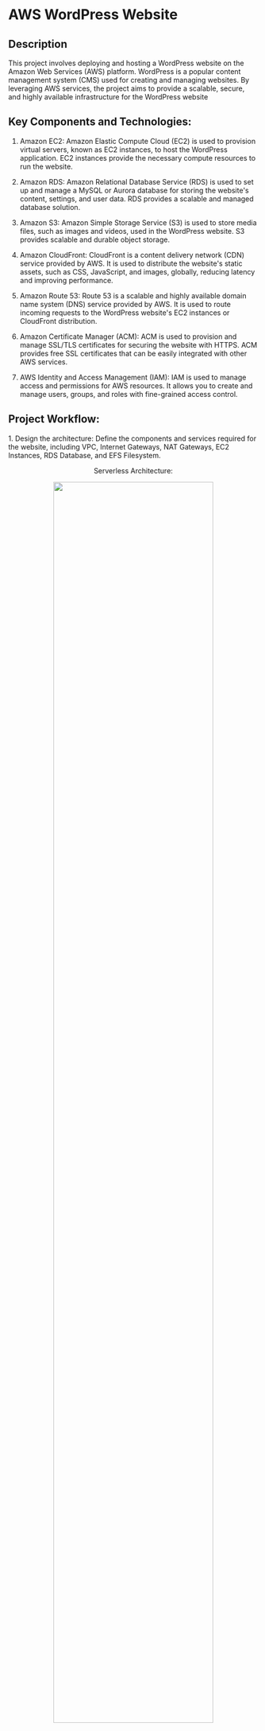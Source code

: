 <h1>AWS WordPress Website</h1>

<h2>Description</h2>
This project involves deploying and hosting a WordPress website on the Amazon Web Services (AWS) platform. WordPress is a popular content management system (CMS) used for creating and managing websites. By leveraging AWS services, the project aims to provide a scalable, secure, and highly available infrastructure for the WordPress website<br />


<h2> Key Components and Technologies:</h2>

1. Amazon EC2: Amazon Elastic Compute Cloud (EC2) is used to provision virtual servers, known as EC2 instances, to host the WordPress application. EC2 instances provide the necessary compute resources to run the website.

2. Amazon RDS: Amazon Relational Database Service (RDS) is used to set up and manage a MySQL or Aurora database for storing the website's content, settings, and user data. RDS provides a scalable and managed database solution.

3. Amazon S3: Amazon Simple Storage Service (S3) is used to store media files, such as images and videos, used in the WordPress website. S3 provides scalable and durable object storage.

4. Amazon CloudFront: CloudFront is a content delivery network (CDN) service provided by AWS. It is used to distribute the website's static assets, such as CSS, JavaScript, and images, globally, reducing latency and improving performance.

5. Amazon Route 53: Route 53 is a scalable and highly available domain name system (DNS) service provided by AWS. It is used to route incoming requests to the WordPress website's EC2 instances or CloudFront distribution.

6. Amazon Certificate Manager (ACM): ACM is used to provision and manage SSL/TLS certificates for securing the website with HTTPS. ACM provides free SSL certificates that can be easily integrated with other AWS services.

7. AWS Identity and Access Management (IAM): IAM is used to manage access and permissions for AWS resources. It allows you to create and manage users, groups, and roles with fine-grained access control.

<h2>Project Workflow:</h2>
1. Design the architecture: Define the components and services required for the website, including VPC, Internet Gateways, NAT Gateways, EC2 Instances, RDS Database, and EFS Filesystem.
<p align="center">
Serverless Architecture: <br/>
<p align="center">
<img src="https://imgur.com/H6KgRA1.png" height="80%" width="80%">
<br />

2. The first step of this architecture would be to select the region where we want to deploy this website. On the top right corner, select the appropriate region you are at. The next step is to create your VPC. On the AWS Management Console, Navigate to VPC. Click on Create VPC. For the purpose of this project will give it a CIDR Block of 10.0.0.0/16. You can choose any CIDR block you want.
<p align="center">
<img src="https://imgur.com/TU0sbmb.png" height="80%" width="80%">
<br />
<p align="center">
<img src="https://imgur.com/Ot4UizW.png" height="80%" width="80%">
<br />
<p align="center">
<img src="https://imgur.com/Ot4UizW.png" height="80%" width="80%">
<br />
<p align="center">
<img src="https://imgur.com/gj63j1f.png" height="80%" width="80%">
<br />

3. For the instances in our Subnets to have access to the internet, we need to create an Internet Gateway. On the Left side on the VPC main page, Scroll down to the Internet Gateways option. Click on Create Internet Gateway. Attach it to the VPC you just created.
<p align="center">
<img src="https://imgur.com/tTWyBQ0.png" height="80%" width="80%">
<br />
<p align="center">
<img src="https://imgur.com/njWYPKd.png" height="80%" width="80%">
<br />
<p align="center">
<img src="https://imgur.com/fDhl4F6.png" height="80%" width="80%">
<br />

4. Next we will create Subnets in our VPC. First we will create Public Subnets. We require two Public Subnets, One in the Availibility Zone 1a and the other in the Availability zone 1b. Make sure to enable the auto assign IP address in the IP Settings.
<p align="center">
<img src="https://imgur.com/aTiWajA.png" height="80%" width="80%">
<br />
<p align="center">
<img src="https://imgur.com/qvRZbAZ.png" height="80%" width="80%">
<br />
<p align="center">
<img src="https://imgur.com/6mQfagY.png" height="80%" width="80%">
<br />
<p align="center">
<img src="https://imgur.com/hUhisQ1.png" height="80%" width="80%">
<br />

5. Now lets create a Route Table. From the VPC console, Navigate to Route Tables option and click on Create Table. After creating the table, click on the table and scroll down to Routes section. Click on Edit Routes. Then Click on Add Routes and add a route for the instances to connect to the Internet Gateway.
<p align="center">
<img src="https://imgur.com/PliiZSW.png" height="80%" width="80%">
<br />
<p align="center">
<img src="https://imgur.com/g6HbTWl.png" height="80%" width="80%">
<br />
<p align="center">
<img src="https://imgur.com/rkNcaew.png" height="80%" width="80%">
<br />
<p align="center">
<img src="https://imgur.com/h2gaPM1.png" height="80%" width="80%">
<br />

6. Now lets associate the Public Subnets with the Public Route Table. Click on the Route Table, Click on Subnet Associations and add the subnets. 
<p align="center">
<img src="https://imgur.com/lUOAjr7.png" height="80%" width="80%">
<br />
<p align="center">
<img src="https://imgur.com/1OhgdNT.png" height="80%" width="80%">
<br />  

7. Similar to the Step 4, lets create Private Subnets. We need four Private Subnets. One in each Availability Zone for EC2 instances and Database.
<p align="center">
<img src="https://imgur.com/Vt9rYnX.png" height="80%" width="80%">
<br />
<p align="center">
<img src="https://imgur.com/sPREugv.png" height="80%" width="80%">
<br />  
<p align="center">
<img src="https://imgur.com/Nyw1oYg.png" height="80%" width="80%">
<br />

8. Similarly, lets create the Private Route Tables for Availability Zones US-East 1a and 1b.
<p align="center">
<img src="https://imgur.com/j6icWIR.png" height="80%" width="80%">
<br />
<p align="center">
<img src="https://imgur.com/WUavko3.png" height="80%" width="80%">
<br />  
<p align="center">
<img src="https://imgur.com/FLNIbDL.png" height="80%" width="80%">
<br />
<p align="center">
<img src="https://imgur.com/4kEfsom.png" height="80%" width="80%">
<br />  
<p align="center">
<img src="https://imgur.com/vBOHU51.png" height="80%" width="80%">
<br />
<p align="center">
<img src="https://imgur.com/cEhL0ft.png" height="80%" width="80%">
<br />  
<p align="center">
<img src="https://imgur.com/ZGrhzbG.png" height="80%" width="80%">
<br />
<p align="center">
<img src="https://imgur.com/JCdYvYr.png" height="80%" width="80%">
<br />

9. Lets create a NAT Gateway in Public Subnet 1 and Public Subnet 2 and allocate Elastic IP's. Edit the Route Tables and add the route to the NAT Gateway.
<p align="center">
<img src="https://imgur.com/qprHdol.png" height="80%" width="80%">
<br />
<p align="center">
<img src="https://imgur.com/bn7uryS.png" height="80%" width="80%">
<br />  
<p align="center">
<img src="https://imgur.com/ivU2eS6.png" height="80%" width="80%">
<br />
<p align="center">
<img src="https://imgur.com/jZNQb4w.png" height="80%" width="80%">
<br />
<p align="center">
<img src="https://imgur.com/F8JtMGl.png" height="80%" width="80%">
<br />
<p align="center">
<img src="https://imgur.com/F2t80im.png" height="80%" width="80%">
<br />
<p align="center">
<img src="https://imgur.com/F2t80im.png" height="80%" width="80%">
<br />
<p align="center">
<img src="https://imgur.com/NWAUmja.png" height="80%" width="80%">
<br />
<p align="center">
<img src="https://imgur.com/EpKLGEG.png" height="80%" width="80%">
<br />
<p align="center">
<img src="https://imgur.com/Vfkthzp.png" height="80%" width="80%">
<br />

10. Now, lets add the Security Groups for EC2 instances, Application Load Balancer, RDS Database and EFS File System. From the VPC main console, Scroll down on the lefthand side to the Security Groups option. Click on Create Security Group.
<p align="center">
<img src="https://imgur.com/zJtGuNl.png" height="80%" width="80%">
<br />
<p align="center">
<img src="https://imgur.com/M3qyDXZ.png" height="80%" width="80%">
<br />
<p align="center">
<img src="https://imgur.com/02eyGtH.png" height="80%" width="80%">
<br />
<p align="center">
<img src="https://imgur.com/dchucwR.png" height="80%" width="80%">
<br />
<p align="center">
<img src="https://imgur.com/JMneJsd.png" height="80%" width="80%">
<br />
<p align="center">
<img src="https://imgur.com/RXRCaN1.png" height="80%" width="80%">
<br />
<p align="center">
<img src="https://imgur.com/RXRCaN1.png" height="80%" width="80%">
<br />
<p align="center">
<img src="https://imgur.com/rKqCdyT.png" height="80%" width="80%">
<br />
<p align="center">
<img src="https://imgur.com/FppW81h.png" height="80%" width="80%">
<br />

11. Navigate back to RDS Console. On the lefthand side select the Subnet Groups option. Click on Add Subnet Group and select the subnets. 
<p align="center">
<img src="https://imgur.com/IinnFAH.png" height="80%" width="80%">
<br />
<p align="center">
<img src="https://imgur.com/AEGHjKZ.png" height="80%" width="80%">
<br />
<p align="center">
<img src="https://imgur.com/PmXIlPX.png" height="80%" width="80%">
<br />

12. On the RDS Console, Click on Databases. Click on Create Database. Enter the following details and click on Create Database. Remember the Credentials you enter. We are going to be use these to login later.
<p align="center">
<img src="https://imgur.com/QuQ7dql.png" height="80%" width="80%">
<br />
<p align="center">
<img src="https://imgur.com/PmXIlPX.png" height="80%" width="80%">
<br />
<p align="center">
<img src="https://imgur.com/VwPeMRs.png" height="80%" width="80%">
<br />
<p align="center">
<img src="https://imgur.com/e4mBu2d.png" height="80%" width="80%">
<br />
<p align="center">
<img src="https://imgur.com/jZDZsbn.png" height="80%" width="80%">
<br />
<p align="center">
<img src="https://imgur.com/yg7elyB.png" height="80%" width="80%">
<br />
<p align="center">
<img src="https://imgur.com/wTx72rS.png" height="80%" width="80%">
<br />

13. The next step is to create an EFS File system.
<p align="center">
<img src="https://imgur.com/0cJIA1W.png" height="80%" width="80%">
<br />
<p align="center">
<img src="https://imgur.com/DdP3Rcz.png" height="80%" width="80%">
<br />
<p align="center">
<img src="https://imgur.com/n0JseaN.png" height="80%" width="80%">
<br />

14. Now, lets create the security group for SSH. After creating it, edit the inbound rules for Web Server Security Group and EFS Security Group to add an SSH rule for the SSH Security Group as destination.  
<p align="center">
<img src="https://imgur.com/qCK6vx5.png" height="80%" width="80%">
<br />
<p align="center">
<img src="https://imgur.com/STnXQYL.png" height="80%" width="80%">
<br />
<p align="center">
<img src="https://imgur.com/RMICiOn.png" height="80%" width="80%">
<br />
<p align="center">
<img src="https://imgur.com/2lmyB7K.png" height="80%" width="80%">
<br />

15. The next step is to launch a setup server with appropriate security groups. On the AWS Console, Navigate to EC2. On the EC2 Dashboard, Click on Running instances and the Click on Create Instance. Enter the details and click on Create Instance. After creating the Instance, copy the Public IPV4 address of the server. We will use it to SSH into the server using PUTTY.
<p align="center">
<img src="https://imgur.com/DO94Sfl.png" height="80%" width="80%">
<br />
<p align="center">
<img src="https://imgur.com/kjlZciJ.png" height="80%" width="80%">
<br />
<p align="center">
<img src="https://imgur.com/FTFBHkS.png" height="80%" width="80%">
<br />
<p align="center">
<img src="https://imgur.com/4EfWfhv.png" height="80%" width="80%">
<br />
<p align="center">
<img src="https://imgur.com/qxZDHT7.png" height="80%" width="80%">
<br />

16. next, we have to SSH into the Server. For this we will use PUTTY and SSH into the Server through the IP address we copied.
<p align="center">
<img src=".png" height="80%" width="80%">
<br />
<p align="center">
<img src="https://imgur.com/FTFBHkS.png" height="80%" width="80%">
<br />
<p align="center">
<img src="https://imgur.com/4EfWfhv.png" height="80%" width="80%">
<br />
<p align="center">
<img src="https://imgur.com/qxZDHT7.png" height="80%" width="80%">
<br />


  
  4. Install and confgure WordPress: Download and install the WordPress CMS on the EC2 instances. Configure the database connection settings to connect to the RDS instance.

5. Set up S3 bucket: Create an S3 bucket to store media files used in the WordPress website. Configure the necessary permissions and access control for the bucket.

6. Configure CloudFront: Set up a CloudFront distribution to serve the website's static assets, such as CSS, JavaScript, and images. Configure the CloudFront distribution to use the S3 bucket as the origin.

7. Configure Route 53: Set up DNS records in Route 53 to route incoming requests to the WordPress website's EC2 instances or CloudFront distribution.

8. Enable HTTPS: Use ACM to provision an SSL/TLS certificate for the website's domain. Configure the web server to enable HTTPS and redirect HTTP traffic to HTTPS.

9. Set up backups and monitoring: Configure regular backups for the RDS database and implement monitoring and logging using AWS CloudWatch to track and analyze website performance and health.

<h2>Benefits of AWS WordPress Website:</h2>

- Scalability: AWS allows you to scale the infrastructure resources, such as EC2 instances and RDS databases, based on website traffic and demand, ensuring optimal performance.
- High availability: By leveraging multiple availability zones and load balancing, AWS provides high availability for the WordPress website, minimizing downtime and ensuring continuous access.
- Security: AWS offers various security features, such as IAM for access control, ACM for SSL/TLS certificates, and VPC for network isolation, to enhance the security of the WordPress website.
- Cost-effectiveness: AWS provides a pay-as-you-go pricing model, allowing you to optimize costs by scaling resources as needed and only paying for the actual usage.
<h2>Project Workflow:</h2>
